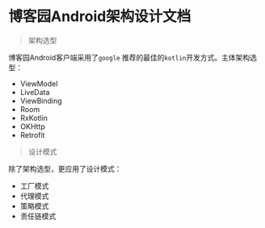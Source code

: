 # 博客园Android架构设计文档

> 架构选型

博客园Android客户端采用了`google` 推荐的最佳的`kotlin`开发方式。主体架构选型：

- ViewModel
- LiveData
- ViewBinding
- Room
- RxKotlin
- OKHttp
- Retrofit

> 设计模式

除了架构选型，更应用了设计模式：

- 工厂模式
- 代理模式
- 策略模式
- 责任链模式
